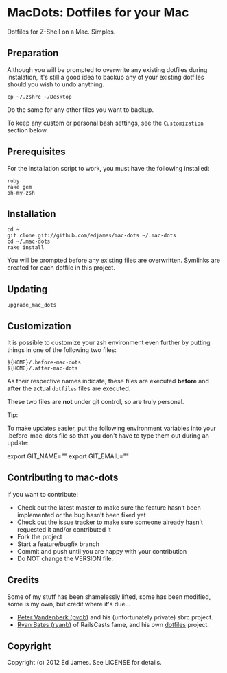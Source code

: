 MacDots: Dotfiles for your Mac
==============================

Dotfiles for Z-Shell on a Mac. Simples.

Preparation
-----------
Although you will be prompted to overwrite any existing dotfiles during instalation, it's still a good idea to backup any of your existing dotfiles should you wish to undo anything.

    cp ~/.zshrc ~/Desktop

Do the same for any other files you want to backup.

To keep any custom or personal bash settings, see the `Customization` section below.

Prerequisites
-------------
For the installation script to work, you must have the following installed:

    ruby
    rake gem
    oh-my-zsh

Installation
------------
    cd ~
    git clone git://github.com/edjames/mac-dots ~/.mac-dots
    cd ~/.mac-dots
    rake install

You will be prompted before any existing files are overwritten. Symlinks are created for each dotfile in this project.

Updating
--------
    upgrade_mac_dots

Customization
-------------
It is possible to customize your zsh environment even further by putting things in one of the following two files:

    ${HOME}/.before-mac-dots
    ${HOME}/.after-mac-dots

As their respective names indicate, these files are executed **before** and **after** the actual `dotfiles` files are executed.

These two files are **not** under git control, so are truly personal.

Tip:

To make updates easier, put the following environment variables into your
.before-mac-dots file so that you don't have to type them out during an update:

export GIT_NAME="<your name>"
export GIT_EMAIL="<your email>"

Contributing to mac-dots
------------------------
If you want to contribute:

* Check out the latest master to make sure the feature hasn’t been implemented or the bug hasn’t been fixed yet
* Check out the issue tracker to make sure someone already hasn’t requested it and/or contributed it
* Fork the project
* Start a feature/bugfix branch
* Commit and push until you are happy with your contribution
* Do NOT change the VERSION file.

Credits
-------
Some of my stuff has been shamelessly lifted, some has been modified, some is my own, but credit where it's due...

* [Peter Vandenberk (pvdb)](https://github.com/pvdb) and his (unfortunately private) sbrc project.
* [Ryan Bates (ryanb)](https://github.com/ryanb) of RailsCasts fame, and his own [dotfiles](https://github.com/ryanb/dotfiles) project.

Copyright
---------

Copyright (c) 2012 Ed James. See LICENSE for details.
